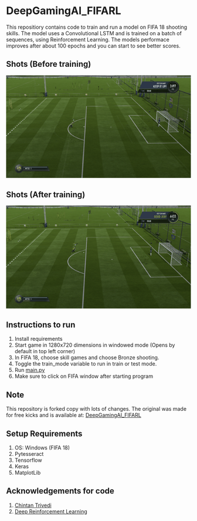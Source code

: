 # DeepGamingAI_FIFARL
This repositiory contains code to train and run a model on FIFA 18 shooting skills. The model uses a Convolutional LSTM and is trained on a batch of sequences, using Reinforcement Learning. The models performace improves after about 100 epochs and you can start to see better scores.

## Shots (Before training)
![Shots before Training](before_train.gif)

## Shots (After training)
![Shots after Training](after_train.gif)

## Instructions to run
1. Install requirements
2. Start game in 1280x720 dimensions in windowed mode (Opens by default in top left corner)
3. In FIFA 18, choose skill games and choose Bronze shooting.
4. Toggle the train_mode variable to run in train or test mode.
5. Run [main.py](main.py)
6. Make sure to click on FIFA window after starting program


## Note 
This repository is forked copy with lots of changes. The original was made for free kicks and is available at: [DeepGamingAI_FIFARL](https://github.com/ChintanTrivedi/DeepGamingAI_FIFARL)

## Setup Requirements
1. OS: Windows (FIFA 18)
2. Pytesseract
3. Tensorflow
4. Keras
5. MatplotLib

## Acknowledgements for code
1. [Chintan Trivedi](https://github.com/ChintanTrivedi)
2. [Deep Reinforcement Learning](https://medium.freecodecamp.org/deep-reinforcement-learning-where-to-start-291fb0058c01)
